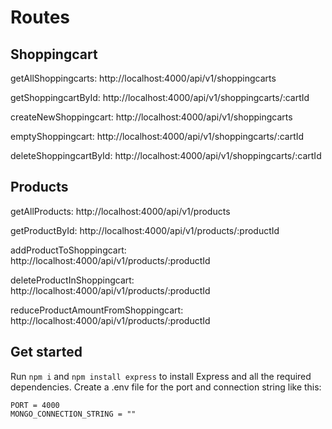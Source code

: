 # Routes

## Shoppingcart

getAllShoppingcarts: http://localhost:4000/api/v1/shoppingcarts

getShoppingcartById: http://localhost:4000/api/v1/shoppingcarts/:cartId

createNewShoppingcart: http://localhost:4000/api/v1/shoppingcarts

emptyShoppingcart: http://localhost:4000/api/v1/shoppingcarts/:cartId

deleteShoppingcartById: http://localhost:4000/api/v1/shoppingcarts/:cartId

## Products

getAllProducts: http://localhost:4000/api/v1/products

getProductById: http://localhost:4000/api/v1/products/:productId

addProductToShoppingcart: http://localhost:4000/api/v1/products/:productId

deleteProductInShoppingcart: http://localhost:4000/api/v1/products/:productId

reduceProductAmountFromShoppingcart: http://localhost:4000/api/v1/products/:productId

## Get started

Run `npm i` and `npm install express` to install Express and all the required dependencies.
Create a .env file for the port and connection string like this:

```
PORT = 4000
MONGO_CONNECTION_STRING = ""
```
